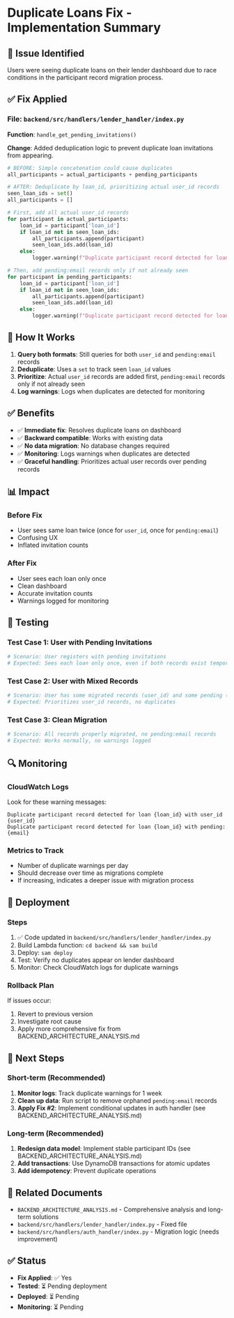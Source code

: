 # Duplicate Loans Fix - Implementation Summary

## 🐛 Issue Identified
Users were seeing duplicate loans on their lender dashboard due to race conditions in the participant record migration process.

## ✅ Fix Applied

### File: `backend/src/handlers/lender_handler/index.py`

**Function**: `handle_get_pending_invitations()`

**Change**: Added deduplication logic to prevent duplicate loan invitations from appearing.

```python
# BEFORE: Simple concatenation could cause duplicates
all_participants = actual_participants + pending_participants

# AFTER: Deduplicate by loan_id, prioritizing actual user_id records
seen_loan_ids = set()
all_participants = []

# First, add all actual user_id records
for participant in actual_participants:
    loan_id = participant['loan_id']
    if loan_id not in seen_loan_ids:
        all_participants.append(participant)
        seen_loan_ids.add(loan_id)
    else:
        logger.warning(f"Duplicate participant record detected for loan {loan_id}")

# Then, add pending:email records only if not already seen
for participant in pending_participants:
    loan_id = participant['loan_id']
    if loan_id not in seen_loan_ids:
        all_participants.append(participant)
        seen_loan_ids.add(loan_id)
    else:
        logger.warning(f"Duplicate participant record detected for loan {loan_id}")
```

## 🎯 How It Works

1. **Query both formats**: Still queries for both `user_id` and `pending:email` records
2. **Deduplicate**: Uses a `set` to track seen `loan_id` values
3. **Prioritize**: Actual `user_id` records are added first, `pending:email` records only if not already seen
4. **Log warnings**: Logs when duplicates are detected for monitoring

## ✅ Benefits

- ✅ **Immediate fix**: Resolves duplicate loans on dashboard
- ✅ **Backward compatible**: Works with existing data
- ✅ **No data migration**: No database changes required
- ✅ **Monitoring**: Logs warnings when duplicates are detected
- ✅ **Graceful handling**: Prioritizes actual user records over pending records

## 📊 Impact

### Before Fix
- User sees same loan twice (once for `user_id`, once for `pending:email`)
- Confusing UX
- Inflated invitation counts

### After Fix
- User sees each loan only once
- Clean dashboard
- Accurate invitation counts
- Warnings logged for monitoring

## 🧪 Testing

### Test Case 1: User with Pending Invitations
```python
# Scenario: User registers with pending invitations
# Expected: Sees each loan only once, even if both records exist temporarily
```

### Test Case 2: User with Mixed Records
```python
# Scenario: User has some migrated records (user_id) and some pending (pending:email)
# Expected: Prioritizes user_id records, no duplicates
```

### Test Case 3: Clean Migration
```python
# Scenario: All records properly migrated, no pending:email records
# Expected: Works normally, no warnings logged
```

## 🔍 Monitoring

### CloudWatch Logs
Look for these warning messages:
```
Duplicate participant record detected for loan {loan_id} with user_id {user_id}
Duplicate participant record detected for loan {loan_id} with pending:{email}
```

### Metrics to Track
- Number of duplicate warnings per day
- Should decrease over time as migrations complete
- If increasing, indicates a deeper issue with migration process

## 🚀 Deployment

### Steps
1. ✅ Code updated in `backend/src/handlers/lender_handler/index.py`
2. Build Lambda function: `cd backend && sam build`
3. Deploy: `sam deploy`
4. Test: Verify no duplicates appear on lender dashboard
5. Monitor: Check CloudWatch logs for duplicate warnings

### Rollback Plan
If issues occur:
1. Revert to previous version
2. Investigate root cause
3. Apply more comprehensive fix from BACKEND_ARCHITECTURE_ANALYSIS.md

## 📝 Next Steps

### Short-term (Recommended)
1. **Monitor logs**: Track duplicate warnings for 1 week
2. **Clean up data**: Run script to remove orphaned `pending:email` records
3. **Apply Fix #2**: Implement conditional updates in auth handler (see BACKEND_ARCHITECTURE_ANALYSIS.md)

### Long-term (Recommended)
1. **Redesign data model**: Implement stable participant IDs (see BACKEND_ARCHITECTURE_ANALYSIS.md)
2. **Add transactions**: Use DynamoDB transactions for atomic updates
3. **Add idempotency**: Prevent duplicate operations

## 🔗 Related Documents
- `BACKEND_ARCHITECTURE_ANALYSIS.md` - Comprehensive analysis and long-term solutions
- `backend/src/handlers/lender_handler/index.py` - Fixed file
- `backend/src/handlers/auth_handler/index.py` - Migration logic (needs improvement)

## ✅ Status
- **Fix Applied**: ✅ Yes
- **Tested**: ⏳ Pending deployment
- **Deployed**: ⏳ Pending
- **Monitoring**: ⏳ Pending

